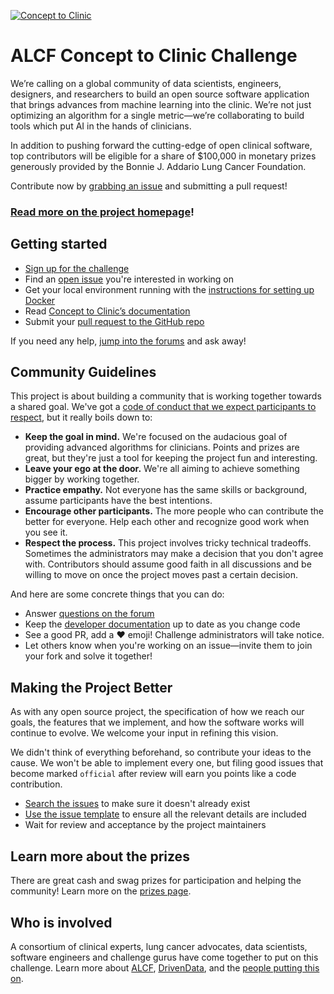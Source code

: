 [![Concept to Clinic](https://s3.amazonaws.com/drivendata-public-assets/c2c-white.png)](https://concepttoclinic.drivendata.org/)

# ALCF Concept to Clinic Challenge

We’re calling on a global community of data scientists, engineers, designers, and researchers to build an open source software application that brings advances from machine learning into the clinic. We’re not just optimizing an algorithm for a single metric—we’re collaborating to build tools which put AI in the hands of clinicians.

In addition to pushing forward the cutting-edge of open clinical software, top contributors will be eligible for a share of $100,000 in monetary prizes generously provided by the Bonnie J. Addario Lung Cancer Foundation.

Contribute now by [grabbing an issue](https://concepttoclinic.drivendata.org/issues) and submitting a pull request!

### [Read more on the project homepage](https://concepttoclinic.drivendata.org/)!

## Getting started

 - [Sign up for the challenge](https://concepttoclinic.drivendata.org/login)
 - Find an [open issue](https://concepttoclinic.drivendata.org/issues) you're interested in working on
 - Get your local environment running with the [instructions for setting up Docker](https://concept-to-clinic.readthedocs.io/en/latest/developing-locally-docker.html)
 - Read [Concept to Clinic’s documentation](https://concepttoclinic.drivendata.org/documentation)
 - Submit your [pull request to the GitHub repo](https://github.com/concept-to-clinic/concept-to-clinic/pulls)

If you need any help, [jump into the forums](https://community.drivendata.org/c/concept-to-clinic) and ask away!

## Community Guidelines
This project is about building a community that is working together towards a shared goal. We've got a [code of conduct that we expect participants to respect](https://github.com/concept-to-clinic/concept-to-clinic/blob/master/CODE_OF_CONDUCT.md), but it really boils down to:

 - **Keep the goal in mind.** We're focused on the audacious goal of providing advanced algorithms for clinicians. Points and prizes are great, but they're just a tool for keeping the project fun and interesting.
 - **Leave your ego at the door.** We're all aiming to achieve something bigger by working together.
 - **Practice empathy.** Not everyone has the same skills or background, assume participants have the best intentions.
 - **Encourage other participants.** The more people who can contribute the better for everyone. Help each other and recognize good work when you see it.
 - **Respect the process.** This project involves tricky technical tradeoffs. Sometimes the administrators may make a decision that you don't agree with. Contributors should assume good faith in all discussions and be willing to move on once the project moves past a certain decision.

And here are some concrete things that you can do:

 - Answer [questions on the forum](https://community.drivendata.org/c/concept-to-clinic)
 - Keep the [developer documentation](https://concepttoclinic.drivendata.org/documentation) up to date as you change code
 - See a good PR, add a :heart: emoji! Challenge administrators will take notice.
 - Let others know when you're working on an issue—invite them to join your fork and solve it together!

## Making the Project Better
As with any open source project, the specification of how we reach our goals, the features that we implement, and how the software works will continue to evolve. We welcome your input in refining this vision.

We didn't think of everything beforehand, so contribute your ideas to the cause. We won't be able to implement every one, but filing good issues that become marked `official` after review will earn you points like a code contribution.

 - [Search the issues](https://github.com/concept-to-clinic/concept-to-clinic/issues) to make sure it doesn't already exist
 - [Use the issue template](https://github.com/concept-to-clinic/concept-to-clinic/blob/master/.github/ISSUE_TEMPLATE.md) to ensure all the relevant details are included
 - Wait for review and acceptance by the project maintainers

## Learn more about the prizes

There are great cash and swag prizes for participation and helping the community! Learn more on the [prizes page](https://concepttoclinic.drivendata.org/prizes).


## Who is involved

A consortium of clinical experts, lung cancer advocates, data scientists, software engineers and challenge gurus have come together to put on this challenge. Learn more about [ALCF](https://concepttoclinic.drivendata.org/alcf), [DrivenData](https://www.drivendata.org/), and the [people putting this on](https://concepttoclinic.drivendata.org/partners).
